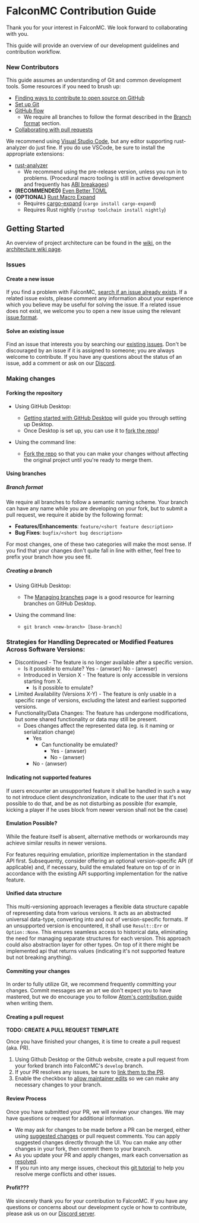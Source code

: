 # FalconMC Contribution Guide

Thank you for your interest in FalconMC. We look forward to collaborating with you.

This guide will provide an overview of our development guidelines and contribution workflow.

### New Contributors

This guide assumes an understanding of Git and common development tools. Some resources if you need to brush up:

- [Finding ways to contribute to open source on GitHub](https://docs.github.com/en/get-started/exploring-projects-on-github/finding-ways-to-contribute-to-open-source-on-github)
- [Set up Git](https://docs.github.com/en/get-started/quickstart/set-up-git)
- [GitHub flow](https://docs.github.com/en/get-started/quickstart/github-flow)
  - We require all branches to follow the format described in the [Branch format](#branch-format) section.
- [Collaborating with pull requests](https://docs.github.com/en/github/collaborating-with-pull-requests)

We recommend using [Visual Studio Code](https://code.visualstudio.com/), but any editor supporting rust-analyzer do just fine. If you do use VSCode, be sure to install the appropriate extensions:

- [rust-analyzer](https://marketplace.visualstudio.com/items?itemName=rust-lang.rust-analyzer)
  - We recommend using the pre-release version, unless you run in to problems. (Procedural macro tooling is still in active development and frequently has [ABI breakages](https://github.com/rust-lang/rust-analyzer/issues/12525))
- **(RECOMMENDED)** [Even Better TOML](https://marketplace.visualstudio.com/items?itemName=tamasfe.even-better-toml)
- **(OPTIONAL)** [Rust Macro Expand](https://marketplace.visualstudio.com/items?itemName=Odiriuss.rust-macro-expand)
  - Requires [cargo-expand](https://github.com/dtolnay/cargo-expand) (`cargo install cargo-expand`)
  - Requires Rust nightly (`rustup toolchain install nightly`)
  
## Getting Started

An overview of project architecture can be found in the [wiki](https://wiki.falconmc.org/), on the [architecture wiki page](https://wiki.falconmc.org/falconmc/developer/architecture.html).

### Issues

#### Create a new issue

If you find a problem with FalconMC, [search if an issue already exists](https://docs.github.com/en/github/searching-for-information-on-github/searching-on-github/searching-issues-and-pull-requests#search-by-the-title-body-or-comments).
If a related issue exists, please comment any information about your experience which you believe may be useful for solving the issue.
If a related issue does not exist, we welcome you to open a new issue using the relevant [issue format](https://github.com/FalconMC-Dev/FalconMC/issues/new/choose).

#### Solve an existing issue

Find an issue that interests you by searching our [existing issues](https://github.com/FalconMC-Dev/FalconMC/issues). Don't be discouraged by an issue if it is assigned to someone; you are always welcome to contribute. If you have any questions about the status of an issue, add a comment or ask on our [Discord](https://discord.com/invite/HC82fwYXW5).

### Making changes

#### Forking the repository

- Using GitHub Desktop:
  - [Getting started with GitHub Desktop](https://docs.github.com/en/desktop/installing-and-configuring-github-desktop/getting-started-with-github-desktop) will guide you through setting up Desktop.
  - Once Desktop is set up, you can use it to [fork the repo](https://docs.github.com/en/desktop/contributing-and-collaborating-using-github-desktop/cloning-and-forking-repositories-from-github-desktop)!

- Using the command line:
  - [Fork the repo](https://docs.github.com/en/github/getting-started-with-github/fork-a-repo#fork-an-example-repository) so that you can make your changes without affecting the original project until you're ready to merge them.

#### Using branches

##### Branch format

We require all branches to follow a semantic naming scheme. Your branch can have any name while you are developing on your fork, but to submit a pull request, we require it abide by the following format:

- **Features/Enhancements**: `feature/<short feature description>`
- **Bug Fixes**: `bugfix/<short bug description>`

For most changes, one of these two categories will make the most sense. If you find that your changes don't quite fall in line with either, feel free to prefix your branch how you see fit. 

##### Creating a branch

- Using GitHub Desktop:
  - The [Managing branches](https://docs.github.com/en/desktop/contributing-and-collaborating-using-github-desktop/making-changes-in-a-branch/managing-branches) page is a good resource for learning branches on GitHub Desktop.
  
- Using the command line:
  - `git branch <new-branch> [base-branch]`

### Strategies for Handling Deprecated or Modified Features Across Software Versions:
* Discontinued - The feature is no longer available after a specific version.
    * Is it possible to emulate?
      Yes - (anwser)
      No - (anwser)
  * Introduced in Version X - The feature is only accessible in versions starting from X.
    * Is it possible to emulate?
* Limited Availability (Versions X-Y) - The feature is only usable in a specific range of versions, excluding the latest and earliest supported versions.
* Functionality/Data Changes: The feature has undergone modifications, but some shared functionality or data may still be present.
  * Does changes affect the represented data (eg. is it naming or serialization change)
    * Yes
      * Can functionality be emulated?
        * Yes - (anwser)
        * No - (anwser)
    * No  - (anwser)

#### Indicating not supported features
If users encounter an unsupported feature it shall be handled in such a way to not introduce client desynchronization, indicate to the user that it's not possible to do that, and be as not disturbing as possible (for example, kicking a player if he uses block from newer version shall not be the case)

#### Emulation Possible?
While the feature itself is absent, alternative methods or workarounds may achieve similar results in newer versions.

For features requiring emulation, prioritize implementation in the standard API first. Subsequently, consider offering an optional version-specific API (if applicable) and, if necessary, build the emulated feature on top of or in accordance with the existing API supporting implementation for the native feature.

#### Unified data structure
This multi-versioning approach leverages a flexible data structure capable of representing data from various versions. It acts as an abstracted universal data-type, converting into and out of version-specific formats. If an unsupported version is encountered, it shall use `Result::Err` or `Option::None`. This ensures seamless access to historical data, eliminating the need for managing separate structures for each version. This approach could also abstraction layer for other types. On top of it there might be implemented api that returns values (indicating it's not supported feature but not breaking anything).

#### Commiting your changes

In order to fully utilize Git, we recommend frequently committing your changes. Commit messages are an art we don't expect you to have mastered, but we do encourage you to follow [Atom's contribution guide](https://github.com/atom/atom/blob/master/CONTRIBUTING.md#git-commit-messages) when writing them.

#### Creating a pull request

**TODO: CREATE A PULL REQUEST TEMPLATE**

Once you have finished your changes, it is time to create a pull request (aka. PR).

1. Using Github Desktop or the Github website, create a pull request from your forked branch into FalconMC's `develop` branch.
2. If your PR resolves any issues, be sure to [link them to the PR](https://docs.github.com/en/issues/tracking-your-work-with-issues/linking-a-pull-request-to-an-issue).
3. Enable the checkbox to [allow maintainer edits](https://docs.github.com/en/github/collaborating-with-issues-and-pull-requests/allowing-changes-to-a-pull-request-branch-created-from-a-fork) so we can make any necessary changes to your branch.

#### Review Process
Once you have submitted your PR, we will review your changes. We may have questions or request for additional information.
- We may ask for changes to be made before a PR can be merged, either using [suggested changes](https://docs.github.com/en/github/collaborating-with-issues-and-pull-requests/incorporating-feedback-in-your-pull-request) or pull request comments. You can apply suggested changes directly through the UI. You can make any other changes in your fork, then commit them to your branch.
- As you update your PR and apply changes, mark each conversation as [resolved](https://docs.github.com/en/github/collaborating-with-issues-and-pull-requests/commenting-on-a-pull-request#resolving-conversations).
- If you run into any merge issues, checkout this [git tutorial](https://github.com/skills/resolve-merge-conflicts) to help you resolve merge conflicts and other issues.

#### Profit???

We sincerely thank you for your contribution to FalconMC. If you have any questions or concerns about our development cycle or how to contribute, please ask us on our [Discord server](https://discord.com/invite/HC82fwYXW5).
